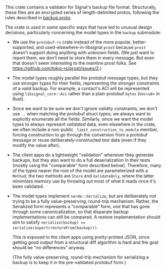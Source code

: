 This crate contains a validator for Signal's backup file format. Structurally, these files are an
encrypted series of length-delimited protos, following the rules described in [backup.proto](src/proto/backup.proto).

The crate is used in some specific ways that have led to unusual design decisions, particularly concerning the model types in the `backup` submodule:

- We use the `protobuf-rs` crate instead of the more popular, better-supported, and used-elsewhere-in-libsignal `prost` because `prost` doesn't support doing anything with unknown fields. (We just want to report them, we don't need to store them in every message. But even that doesn't seem interesting to the mainline prost folks. See <https://github.com/tokio-rs/prost/issues/2>.)

- The model types roughly parallel the protobuf message types, but they use stronger types for their fields, representing the stronger constraints of a valid backup. For example, a contact's ACI will be represented using `libsignal_core::Aci` rather than a plain protobuf `bytes` (`Vec<u8>` in Rust).

- Since we want to be sure we don't ignore validity constraints, we don't use `..` when matching the protobuf struct types; we always want to explicitly enumerate all the fields. Similarly, since we want the model types to always represent *validated* data, even elsewhere in the crate, we often include a non-public `_limit_construction_to_module` member, forcing construction to go through the conversion from a protobuf message or reuse deliberately-constructed test data (even if they modify the value after).

- The client apps do a lightweight "validation" whenever they generate backups, but they also want to do a full deserialization in their tests (mostly using the "comparable" form described below). Therefore, many of the types nearer the root of the model are parameterized with a `Method`; the two methods are `Store` and `ValidateOnly`, where the latter minimizes memory use by throwing out most of what it reads once it's been validated.

- The model types implement `serde::Serialize`, but are deliberately *not* trying to be a fully value-preserving, round-trip mechanism. Rather, the Serialized form represents a "comparable" form, one that has gone through some canonicalization, so that disparate backup implementations can still be compared. A restore implementation should aim to satisfy `serialize(backup) == serialize(export(restoreFrom(backup)))`.

    This is exposed to the client apps using pretty-printed JSON, since getting good output from a structural diff algorithm is hard and the goal should be "no differences" anyway.

    (The fully value-preserving, round-trip mechanism for serializing a backup is to keep it in the pre-validated protobuf form.)